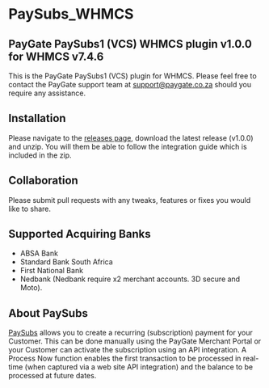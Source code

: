 # PaySubs_WHMCS
## PayGate PaySubs1 (VCS) WHMCS plugin v1.0.0 for WHMCS v7.4.6

This is the PayGate PaySubs1 (VCS) plugin for WHMCS. Please feel free to contact the PayGate support team at support@paygate.co.za should you require any assistance.

## Installation
Please navigate to the [releases page](https://github.com/PayGate/PaySubs_WHMCS/releases), download the latest release (v1.0.0) and unzip. You will them be able to follow the integration guide which is included in the zip.

## Collaboration

Please submit pull requests with any tweaks, features or fixes you would like to share.

## Supported Acquiring Banks

- ABSA Bank
- Standard Bank South Africa
- First National Bank
- Nedbank (Nedbank require x2 merchant accounts. 3D secure and Moto).

## About PaySubs

[PaySubs](https://www.paygate.co.za/paygate-products/paysubs/) allows you to create a recurring (subscription) payment for your Customer. This can be done manually using the PayGate Merchant Portal or your Customer can activate the subscription using an API integration. A Process Now function enables the first transaction to be processed in real-time (when captured via a web site API integration) and the balance to be processed at future dates.
